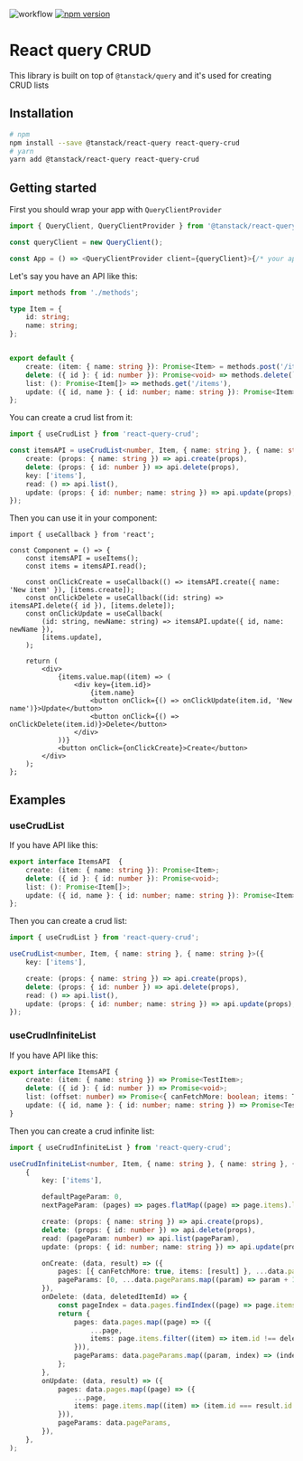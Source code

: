 ![workflow](https://github.com/sergeyshpadyrev/react-query-crud/actions/workflows/main.yml/badge.svg)
[![npm version](https://badge.fury.io/js/react-query-crud.svg)](https://badge.fury.io/js/react-query-crud)

# React query CRUD

This library is built on top of `@tanstack/query` and it's used for creating CRUD lists

## Installation

```bash
# npm
npm install --save @tanstack/react-query react-query-crud
# yarn
yarn add @tanstack/react-query react-query-crud
```

## Getting started

First you should wrap your app with `QueryClientProvider`

```ts
import { QueryClient, QueryClientProvider } from '@tanstack/react-query';

const queryClient = new QueryClient();

const App = () => <QueryClientProvider client={queryClient}>{/* your app */}</QueryClientProvider>;
```

Let's say you have an API like this:

```ts
import methods from './methods';

type Item = {
    id: string;
    name: string;
};


export default {
    create: (item: { name: string }): Promise<Item> = methods.post('/items', {name}),
    delete: ({ id }: { id: number }): Promise<void> => methods.delete(`items/${id}`),
    list: (): Promise<Item[]> => methods.get('/items'),
    update: ({ id, name }: { id: number; name: string }): Promise<Item> => methods.put(`items/${id}`, { name }),
};
```

You can create a crud list from it:

```ts
import { useCrudList } from 'react-query-crud';

const itemsAPI = useCrudList<number, Item, { name: string }, { name: string }>({
    create: (props: { name: string }) => api.create(props),
    delete: (props: { id: number }) => api.delete(props),
    key: ['items'],
    read: () => api.list(),
    update: (props: { id: number; name: string }) => api.update(props),
});
```

Then you can use it in your component:

```tsx
import { useCallback } from 'react';

const Component = () => {
    const itemsAPI = useItems();
    const items = itemsAPI.read();

    const onClickCreate = useCallback(() => itemsAPI.create({ name: 'New item' }), [items.create]);
    const onClickDelete = useCallback((id: string) => itemsAPI.delete({ id }), [items.delete]);
    const onClickUpdate = useCallback(
        (id: string, newName: string) => itemsAPI.update({ id, name: newName }),
        [items.update],
    );

    return (
        <div>
            {items.value.map((item) => (
                <div key={item.id}>
                    {item.name}
                    <button onClick={() => onClickUpdate(item.id, 'New name')}>Update</button>
                    <button onClick={() => onClickDelete(item.id)}>Delete</button>
                </div>
            ))}
            <button onClick={onClickCreate}>Create</button>
        </div>
    );
};
```

## Examples

### useCrudList

If you have API like this:

```ts
export interface ItemsAPI  {
    create: (item: { name: string }): Promise<Item>;
    delete: ({ id }: { id: number }): Promise<void>;
    list: (): Promise<Item[]>;
    update: ({ id, name }: { id: number; name: string }): Promise<Item>;
};
```

Then you can create a crud list:

```ts
import { useCrudList } from 'react-query-crud';

useCrudList<number, Item, { name: string }, { name: string }>({
    key: ['items'],

    create: (props: { name: string }) => api.create(props),
    delete: (props: { id: number }) => api.delete(props),
    read: () => api.list(),
    update: (props: { id: number; name: string }) => api.update(props),
});
```

### useCrudInfiniteList

If you have API like this:

```ts
export interface ItemsAPI {
    create: (item: { name: string }) => Promise<TestItem>;
    delete: ({ id }: { id: number }) => Promise<void>;
    list: (offset: number) => Promise<{ canFetchMore: boolean; items: TestItem[] }>;
    update: ({ id, name }: { id: number; name: string }) => Promise<TestItem>;
}
```

Then you can create a crud infinite list:

```ts
import { useCrudInfiniteList } from 'react-query-crud';

useCrudInfiniteList<number, Item, { name: string }, { name: string }, { canFetchMore: boolean; items: Item[] }, number>(
    {
        key: ['items'],

        defaultPageParam: 0,
        nextPageParam: (pages) => pages.flatMap((page) => page.items).length,

        create: (props: { name: string }) => api.create(props),
        delete: (props: { id: number }) => api.delete(props),
        read: (pageParam: number) => api.list(pageParam),
        update: (props: { id: number; name: string }) => api.update(props),

        onCreate: (data, result) => ({
            pages: [{ canFetchMore: true, items: [result] }, ...data.pages],
            pageParams: [0, ...data.pageParams.map((param) => param + 1)],
        }),
        onDelete: (data, deletedItemId) => {
            const pageIndex = data.pages.findIndex((page) => page.items.some((item) => item.id === deletedItemId));
            return {
                pages: data.pages.map((page) => ({
                    ...page,
                    items: page.items.filter((item) => item.id !== deletedItemId),
                })),
                pageParams: data.pageParams.map((param, index) => (index > pageIndex ? param - 1 : param)),
            };
        },
        onUpdate: (data, result) => ({
            pages: data.pages.map((page) => ({
                ...page,
                items: page.items.map((item) => (item.id === result.id ? result : item)),
            })),
            pageParams: data.pageParams,
        }),
    },
);
```
